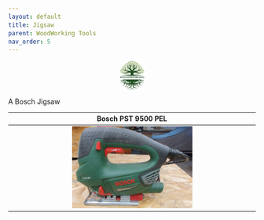 ```yaml
---
layout: default
title: Jigsaw
parent: WoodWorking Tools
nav_order: 5
---
```

<center>
<img src="../media/Lignarius.png" width="10%" height="10%" align="middle"/>
</center>

A Bosch Jigsaw


|                            Bosch PST 9500 PEL                          |
|:---------------------------------------------------------------------------------:|
|  <img alt="image" height="25%" src="/media/Bosch_PSt_9500_PEL.jpg" width="50%"/>  | 